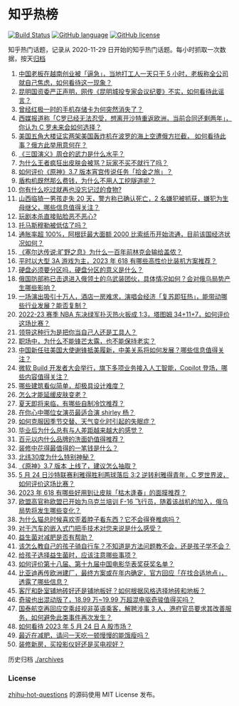 # 知乎热榜
[![Build Status](https://github.com/ToWeLong/zhihu-hot-questions/workflows/CI/badge.svg)](https://github.com/ToWeLong/zhihu-hot-questions/actions)
[![GitHub language](https://img.shields.io/badge/language-golang-orange.svg)](https://golang.org/)
[![GitHub license](https://img.shields.io/github/license/ToWeLong/zhihu-hot-questions)](https://github.com/ToWeLong/zhihu-hot-questions/blob/main/LICENSE)

知乎热门话题，记录从 2020-11-29 日开始的知乎热门话题。每小时抓取一次数据，按天[归档](./archives)

<!-- BEGIN -->

1. [中国老板在越南创业被「逼急」，当地打工人一天只干 5 小时，老板称全公司就自己焦虑，如何看待这一现象？](https://www.zhihu.com/question/602583308)
1. [昆明国资委严正声明，网传《昆明城投专家会议纪要》不实，如何看待此谣言？](https://www.zhihu.com/question/602731493)
1. [曾经红极一时的手机存储卡为何突然消失了？](https://www.zhihu.com/question/602483730)
1. [西媒报道称「C罗已经无法忍受，想离开沙特重返欧洲，当前合同还剩两年」，你认为 C 罗未来会如何选择？](https://www.zhihu.com/question/602702348)
1. [美国五角大楼证实两架美国轰炸机在波罗的海上空遭俄方拦截， 如何看待此事？俄方此举用意何在？](https://www.zhihu.com/question/602722902)
1. [《三国演义》周仓的武力是什么水平？](https://www.zhihu.com/question/584747106)
1. [为什么王者疯狂出皮肤会被骂？玩家不买不就行了吗？](https://www.zhihu.com/question/602118282)
1. [如何评价《原神》3.7 版本宵宫传说任务「拾金之旅」？](https://www.zhihu.com/question/602725607)
1. [盾构机既然那么费钱，为什么不用人工挖隧道呢？](https://www.zhihu.com/question/455608934)
1. [你有什么吃过就再也没忘记过的食物?](https://www.zhihu.com/question/598544636)
1. [山西临猗一男孩走失 20 天，警方称已确认死亡，2 名嫌犯被抓获，嫌犯为生母继父，哪些信息值得关注？](https://www.zhihu.com/question/602707279)
1. [玩剧本杀直接贴脸恶不恶心?](https://www.zhihu.com/question/602218015)
1. [托马斯穆勒被低估了吗？](https://www.zhihu.com/question/592055679)
1. [通胀率超 100%，阿根廷最大面额 2000 比索纸币开始流通，目前该国经济状况如何？](https://www.zhihu.com/question/602511846)
1. [《塞尔达传说:旷野之息》为什么一百年前林克会输给盖侬？](https://www.zhihu.com/question/341978852)
1. [平时以大型 3A 游戏为主，2023 年 618 有哪些高性价比装机方案推荐？](https://www.zhihu.com/question/597657226)
1. [硬盘必须要分区吗，硬盘分区的意义是什么？](https://www.zhihu.com/question/602483824)
1. [俄国防部称已击退进入俄领土的乌武装团伙，具体情况如何？会对俄乌局势产生哪些影响？](https://www.zhihu.com/question/602707617)
1. [一场演出吸引十万人，酒店一房难求，演唱会经济「复苏即狂热」，能带动哪些行业发展？能否复制？](https://www.zhihu.com/question/601949877)
1. [2022-23 赛季 NBA 东决绿军扑灭热火扳成 1:3，塔图姆 34+11+7，如何评价这场比赛？](https://www.zhihu.com/question/602701858)
1. [领导这种行为是把你当自己人还是工具人？](https://www.zhihu.com/question/600684697)
1. [职场中，为什么不能锋芒太露，也不能保持老实？](https://www.zhihu.com/question/591326319)
1. [中国新任驻美国大使谢锋抵美履新，中美关系将如何发展？哪些信息值得关注？](https://www.zhihu.com/question/602678078)
1. [微软 Build 开发者大会举行，旗下多项业务接入人工智能，Copilot 登场，哪些内容值得关注？](https://www.zhihu.com/question/589682298)
1. [哪些建筑看似简单，却极具设计难度？](https://www.zhihu.com/question/601869467)
1. [怎么才能延缓皮肤变老？](https://www.zhihu.com/question/599087723)
1. [夏天即将来临，有哪些自制冷饮推荐？](https://www.zhihu.com/question/596814675)
1. [在你心中哪位女演员最适合演 shirley 杨？](https://www.zhihu.com/question/485483214)
1. [如何克服因季节交替、天气变化时引起的失眠症？](https://www.zhihu.com/question/271116570)
1. [毕业后为什么总有与人差距越来越大的感觉？](https://www.zhihu.com/question/27928124)
1. [百元以内什么品牌的洗面奶值得推荐？](https://www.zhihu.com/question/595868445)
1. [装修中花得最值得的一笔钱是什么？](https://www.zhihu.com/question/597604928)
1. [北纬30度为什么特别神秘？](https://www.zhihu.com/question/29373716)
1. [《原神》3.7 版本 上线了，建议怎么抽取？](https://www.zhihu.com/question/600900036)
1. [5 月 24 日沙特联赛利雅得胜利两球落后 3:2 逆转利雅得青年，C 罗世界波，如何评价这场比赛？](https://www.zhihu.com/question/602701794)
1. [2023 年 618 有哪些好用到让皮肤「枯木逢春」的面膜推荐？](https://www.zhihu.com/question/597916004)
1. [欧盟高官称欧盟已开始为乌克兰培训 F-16 飞行员，随着该战机的加入，俄乌局势将发生哪些变化？](https://www.zhihu.com/question/602713715)
1. [为什么猫总时候喜欢歪着脖子看东西？它不会得脊椎病吗？](https://www.zhihu.com/question/582895212)
1. [对于汽车的嵌入式门把手技术对您来说是什么感受？](https://www.zhihu.com/question/600579239)
1. [益生菌对减肥是否有帮助？](https://www.zhihu.com/question/520915508)
1. [该怎么教自己的孩子骑自行车？不知道是方法问题教不会，还是孩子学不会？](https://www.zhihu.com/question/406912919)
1. [给孩子选择益生菌时，应该注意哪些事项？](https://www.zhihu.com/question/540769389)
1. [如何评价第十八届、第十九届中国电影华表奖获奖名单？](https://www.zhihu.com/question/602630625)
1. [比亚迪再传欧洲建厂，最终方案或在年内确定，官方回应「在找合适地点」，透露了哪些信息？](https://www.zhihu.com/question/602557521)
1. [客厅和卧室铺地砖好还是铺地板好？如何根据风格选择地砖和地板？](https://www.zhihu.com/question/594600342)
1. [奇骏也出混动版了，18.99 万~19.99 万超混电驱奇骏值得买吗？](https://www.zhihu.com/question/602717369)
1. [国泰航空再回应空乘歧视非英语乘客，解聘涉事 3 人，港府官员要求其改善服务，如何避免此类事件再次发生？](https://www.zhihu.com/question/602703267)
1. [如何看待 2023 年 5 月 24 日 A 股市场？](https://www.zhihu.com/question/602623290)
1. [最近在减肥，请问一天吃一顿慢慢的能饿瘦吗？](https://www.zhihu.com/question/596066371)
1. [装修新房，买投影仪好还是买电视好？](https://www.zhihu.com/question/597644604)

<!-- END -->

历史归档 [./archives](./archives)


### License
[zhihu-hot-questions](https://github.com/towelong/zhihu-hot-questions) 的源码使用 MIT License 发布。